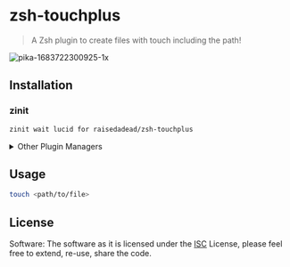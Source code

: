 # zsh-touchplus

> A Zsh plugin to create files with touch including the path!

![pika-1683722300925-1x](https://github.com/raisedadead/zsh-touchplus/assets/1884376/77e2afa7-551e-43d6-9645-e4a7bb0e61f3)

## Installation

### zinit

```zsh
zinit wait lucid for raisedadead/zsh-touchplus
```

<details>
<summary>Other Plugin Managers</summary>

### Zplug

```zsh
zplug "raisedadead/zsh-touchplus"
```

### Antigen

```zsh
antigen bundle raisedadead/zsh-touchplus
```

### Oh-My-Zsh

```zsh
git clone https://github.com/raisedadead/zsh-touchplus.git $ZSH_CUSTOM/plugins/touchplus
```

```zsh
plugins=(
  #...
  touchplus
  )
```

### Manual

```zsh
git clone https://github.com/raisedadead/zsh-touchplus.git
source zsh-touchplus/touchplus.plugin.zsh
```

</details>

## Usage

```zsh
touch <path/to/file>
```

## License

Software: The software as it is licensed under the [ISC](LICENSE) License,
please feel free to extend, re-use, share the code.
